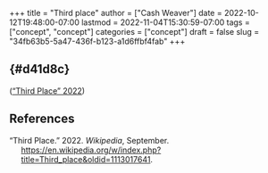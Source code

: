 +++
title = "Third place"
author = ["Cash Weaver"]
date = 2022-10-12T19:48:00-07:00
lastmod = 2022-11-04T15:30:59-07:00
tags = ["concept", "concept"]
categories = ["concept"]
draft = false
slug = "34fb63b5-5a47-436f-b123-a1d6ffbf4fab"
+++

##  {#d41d8c}

(<a href="#citeproc_bib_item_1">“Third Place” 2022</a>)

## References

<style>.csl-entry{text-indent: -1.5em; margin-left: 1.5em;}</style><div class="csl-bib-body">
  <div class="csl-entry"><a id="citeproc_bib_item_1"></a>“Third Place.” 2022. <i>Wikipedia</i>, September. <a href="https://en.wikipedia.org/w/index.php?title=Third_place&oldid=1113017641">https://en.wikipedia.org/w/index.php?title=Third_place&#38;oldid=1113017641</a>.</div>
</div>
